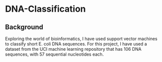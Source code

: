 # DNA-Classification

## Background
Exploring the world of bioinformatics, I have used support vector machines to classify short E. coli DNA sequences. For this project, I have used a dataset from the UCI machine learning repository that has 106 DNA sequences, with 57 sequential nucleotides each.
